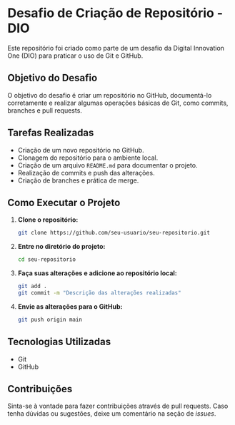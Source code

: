 # Desafio de Criação de Repositório - DIO

Este repositório foi criado como parte de um desafio da Digital Innovation One (DIO) para praticar o uso de Git e GitHub.

## Objetivo do Desafio

O objetivo do desafio é criar um repositório no GitHub, documentá-lo corretamente e realizar algumas operações básicas de Git, como commits, branches e pull requests.

## Tarefas Realizadas

- Criação de um novo repositório no GitHub.
- Clonagem do repositório para o ambiente local.
- Criação de um arquivo `README.md` para documentar o projeto.
- Realização de commits e push das alterações.
- Criação de branches e prática de merge.

## Como Executar o Projeto

1. **Clone o repositório:**
    ```bash
    git clone https://github.com/seu-usuario/seu-repositorio.git
    ```

2. **Entre no diretório do projeto:**
    ```bash
    cd seu-repositorio
    ```

3. **Faça suas alterações e adicione ao repositório local:**
    ```bash
    git add .
    git commit -m "Descrição das alterações realizadas"
    ```

4. **Envie as alterações para o GitHub:**
    ```bash
    git push origin main
    ```

## Tecnologias Utilizadas

- Git
- GitHub

## Contribuições

Sinta-se à vontade para fazer contribuições através de pull requests. Caso tenha dúvidas ou sugestões, deixe um comentário na seção de *issues*.
